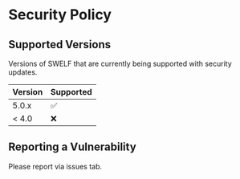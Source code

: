 # Security Policy

## Supported Versions

Versions of SWELF that are
currently being supported with security updates.

| Version | Supported          |
| ------- | ------------------ |
| 5.0.x   | :white_check_mark: |
| < 4.0   | :x:                |

## Reporting a Vulnerability

Please report via issues tab.
